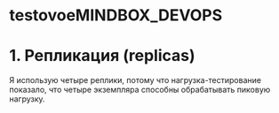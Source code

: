 # testovoeMINDBOX_DEVOPS
# 1. Репликация (replicas)
Я использую четыре реплики, потому что нагрузка-тестирование показало, что четыре экземпляра способны обрабатывать пиковую нагрузку.
